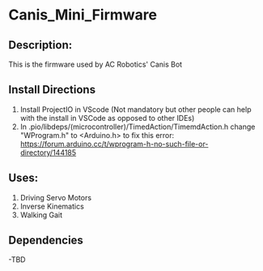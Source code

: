 # Canis_Mini_Firmware

## Description:
This is the firmware used by AC Robotics' Canis Bot

## Install Directions
1. Install ProjectIO in VScode
(Not mandatory but other people can help with the install in VSCode as opposed to other IDEs)
2. In .pio/libdeps/(microcontroller)/TimedAction/TimemdAction.h change "WProgram.h" to <Arduino.h> to fix this error: https://forum.arduino.cc/t/wprogram-h-no-such-file-or-directory/144185

## Uses:
1. Driving Servo Motors
2. Inverse Kinematics
3. Walking Gait

## Dependencies
-TBD
